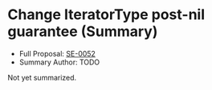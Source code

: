 # Change IteratorType post-nil guarantee (Summary)

* Full Proposal: [SE-0052](https://github.com/apple/swift-evolution/blob/main/proposals/0052-iterator-post-nil-guarantee.md)
* Summary Author: TODO

Not yet summarized.
